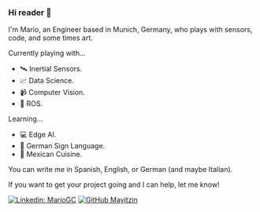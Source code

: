 ### Hi reader 👋

I'm Mario, an Engineer based in Munich, Germany, who plays with sensors, code, and some times art.

Currently playing with...

- :artificial_satellite: Inertial Sensors.
- :chart_with_upwards_trend: Data Science.
- :video_camera: Computer Vision.
- :robot: ROS.

Learning...

- :computer: Edge AI.
- :love_you_gesture: German Sign Language.
- :taco: Mexican Cuisine.

You can write me in Spanish, English, or German (and maybe Italian).

If you want to get your project going and I can help, let me know!

[![Linkedin: MarioGC](https://img.shields.io/badge/-MarioGarcia-blue?style=flat-square&logo=Linkedin&logoColor=white&link=https://www.linkedin.com/in/mariogarciacruz/)](https://www.linkedin.com/in/mariogarciacruz/)
[![GitHub Mayitzin](https://img.shields.io/github/followers/mayitzin?label=follow&style=social)](https://github.com/mayitzin)
